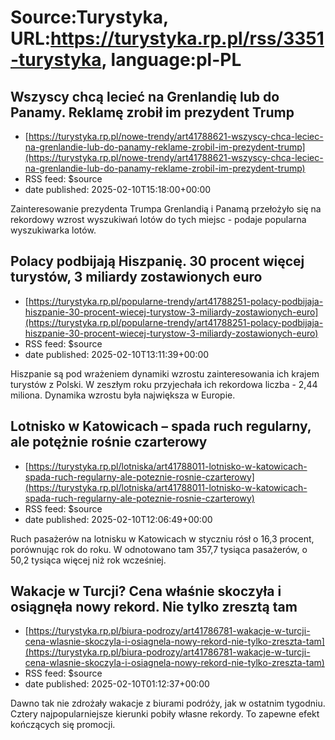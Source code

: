 # Source:Turystyka, URL:https://turystyka.rp.pl/rss/3351-turystyka, language:pl-PL

## Wszyscy chcą lecieć na Grenlandię lub do Panamy. Reklamę zrobił im prezydent Trump
 - [https://turystyka.rp.pl/nowe-trendy/art41788621-wszyscy-chca-leciec-na-grenlandie-lub-do-panamy-reklame-zrobil-im-prezydent-trump](https://turystyka.rp.pl/nowe-trendy/art41788621-wszyscy-chca-leciec-na-grenlandie-lub-do-panamy-reklame-zrobil-im-prezydent-trump)
 - RSS feed: $source
 - date published: 2025-02-10T15:18:00+00:00

Zainteresowanie prezydenta Trumpa Grenlandią i Panamą przełożyło się na rekordowy wzrost wyszukiwań lotów do tych miejsc - podaje popularna wyszukiwarka lotów.

## Polacy podbijają Hiszpanię. 30 procent więcej turystów, 3 miliardy zostawionych euro
 - [https://turystyka.rp.pl/popularne-trendy/art41788251-polacy-podbijaja-hiszpanie-30-procent-wiecej-turystow-3-miliardy-zostawionych-euro](https://turystyka.rp.pl/popularne-trendy/art41788251-polacy-podbijaja-hiszpanie-30-procent-wiecej-turystow-3-miliardy-zostawionych-euro)
 - RSS feed: $source
 - date published: 2025-02-10T13:11:39+00:00

Hiszpanie są pod wrażeniem dynamiki wzrostu zainteresowania ich krajem turystów z Polski. W zeszłym roku przyjechała ich rekordowa liczba - 2,44 miliona. Dynamika wzrostu była największa w Europie.

## Lotnisko w Katowicach – spada ruch regularny, ale potężnie rośnie czarterowy
 - [https://turystyka.rp.pl/lotniska/art41788011-lotnisko-w-katowicach-spada-ruch-regularny-ale-poteznie-rosnie-czarterowy](https://turystyka.rp.pl/lotniska/art41788011-lotnisko-w-katowicach-spada-ruch-regularny-ale-poteznie-rosnie-czarterowy)
 - RSS feed: $source
 - date published: 2025-02-10T12:06:49+00:00

Ruch pasażerów na lotnisku w Katowicach w styczniu rósł o 16,3 procent, porównując rok do roku. W odnotowano tam 357,7 tysiąca pasażerów, o 50,2 tysiąca więcej niż rok wcześniej.

## Wakacje w Turcji? Cena właśnie skoczyła i osiągnęła nowy rekord. Nie tylko zresztą tam
 - [https://turystyka.rp.pl/biura-podrozy/art41786781-wakacje-w-turcji-cena-wlasnie-skoczyla-i-osiagnela-nowy-rekord-nie-tylko-zreszta-tam](https://turystyka.rp.pl/biura-podrozy/art41786781-wakacje-w-turcji-cena-wlasnie-skoczyla-i-osiagnela-nowy-rekord-nie-tylko-zreszta-tam)
 - RSS feed: $source
 - date published: 2025-02-10T01:12:37+00:00

Dawno tak nie zdrożały wakacje z biurami podróży, jak w ostatnim tygodniu. Cztery najpopularniejsze kierunki pobiły własne rekordy. To zapewne efekt kończących się promocji.

